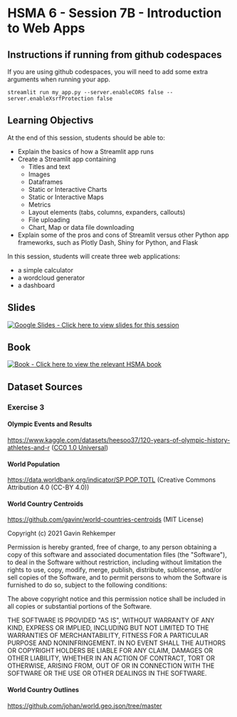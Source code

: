 # HSMA 6 - Session 7B - Introduction to Web Apps

## Instructions if running from github codespaces

If you are using github codespaces, you will need to add some extra arguments when running your app.

`streamlit run my_app.py --server.enableCORS false --server.enableXsrfProtection false`

## Learning Objectivs

At the end of this session, students should be able to:

- Explain the basics of how a Streamlit app runs
- Create a Streamlit app containing
    - Titles and text
    - Images
    - Dataframes
    - Static or Interactive Charts
    - Static or Interactive Maps
    - Metrics
    - Layout elements (tabs, columns, expanders, callouts)
    - File uploading
    - Chart, Map or data file downloading
- Explain some of the pros and cons of Streamlit versus other Python app frameworks, such as Plotly Dash, Shiny for Python, and Flask

In this session, students will create three web applications:
- a simple calculator
- a wordcloud generator
- a dashboard

## Slides

<a href="https://docs.google.com/presentation/d/1F3Fnn8OF-m02NClaHICvM5LDWrkV20np-bhnBfpKOvA/edit?usp=sharing"><img src="https://img.shields.io/static/v1?label=Google+Slides&message=Click+here+to+view+the+slides+for+this+session&color=%23FBBC04&style=for-the-badge&logo=googleslides&logoColor=%23FBBC04" alt="Google Slides - Click here to view slides for this session"></a>

## Book

<a href="https://bergam0t.github.io/streamlit_book/"><img src="https://img.shields.io/static/v1?label=Book&message=Click+here+to+view+the+relevant+HSMA+book&color=%23782828&style=for-the-badge&logo=mdbook" alt="Book - Click here to view the relevant HSMA book"></a>


## Dataset Sources

### Exercise 3

#### Olympic Events and Results

<https://www.kaggle.com/datasets/heesoo37/120-years-of-olympic-history-athletes-and-r> ([CC0 1.0 Universal](https://creativecommons.org/publicdomain/zero/1.0/))

#### World Population

<https://data.worldbank.org/indicator/SP.POP.TOTL> (Creative Commons Attribution 4.0 (CC-BY 4.0))

#### World Country Centroids

<https://github.com/gavinr/world-countries-centroids> (MIT License)

Copyright (c) 2021 Gavin Rehkemper

Permission is hereby granted, free of charge, to any person obtaining a copy
of this software and associated documentation files (the "Software"), to deal
in the Software without restriction, including without limitation the rights
to use, copy, modify, merge, publish, distribute, sublicense, and/or sell
copies of the Software, and to permit persons to whom the Software is
furnished to do so, subject to the following conditions:

The above copyright notice and this permission notice shall be included in all
copies or substantial portions of the Software.

THE SOFTWARE IS PROVIDED "AS IS", WITHOUT WARRANTY OF ANY KIND, EXPRESS OR
IMPLIED, INCLUDING BUT NOT LIMITED TO THE WARRANTIES OF MERCHANTABILITY,
FITNESS FOR A PARTICULAR PURPOSE AND NONINFRINGEMENT. IN NO EVENT SHALL THE
AUTHORS OR COPYRIGHT HOLDERS BE LIABLE FOR ANY CLAIM, DAMAGES OR OTHER
LIABILITY, WHETHER IN AN ACTION OF CONTRACT, TORT OR OTHERWISE, ARISING FROM,
OUT OF OR IN CONNECTION WITH THE SOFTWARE OR THE USE OR OTHER DEALINGS IN THE
SOFTWARE.

#### World Country Outlines

<https://github.com/johan/world.geo.json/tree/master>
